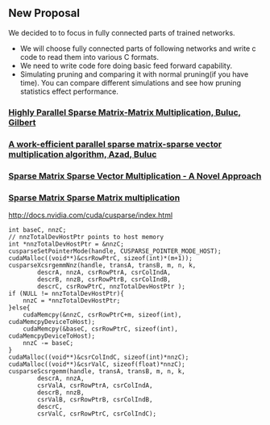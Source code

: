 ## New Proposal
We decided to to focus in fully connected parts of trained networks.

- We will choose fully connected parts of following networks and write c code to read them into various C formats.
- We need to write code fore doing basic feed forward capability.
- Simulating pruning and comparing it with normal pruning(if you have time). You can compare different simulations and see how pruning statistics effect performance.


### [Highly Parallel Sparse Matrix-Matrix Multiplication, Buluc, Gilbert](https://arxiv.org/pdf/1006.2183.pdf)

### [A work-efficient parallel sparse matrix-sparse vector multiplication algorithm, Azad,  Buluc](http://ieeexplore.ieee.org/stamp/stamp.jsp?arnumber=7967159)

### [Sparse Matrix Sparse Vector Multiplication - A Novel Approach](http://ieeexplore.ieee.org/document/7349895/)


### [Sparse Matrix Sparse Matrix multiplication](https://devtalk.nvidia.com/default/topic/744976/problem-of-two-large-sparse-matrices-multiplication-in-cuparse-/)


http://docs.nvidia.com/cuda/cusparse/index.html
```
int baseC, nnzC;
// nnzTotalDevHostPtr points to host memory
int *nnzTotalDevHostPtr = &nnzC;
cusparseSetPointerMode(handle, CUSPARSE_POINTER_MODE_HOST);
cudaMalloc((void**)&csrRowPtrC, sizeof(int)*(m+1));
cusparseXcsrgemmNnz(handle, transA, transB, m, n, k,
        descrA, nnzA, csrRowPtrA, csrColIndA,
        descrB, nnzB, csrRowPtrB, csrColIndB,
        descrC, csrRowPtrC, nnzTotalDevHostPtr );
if (NULL != nnzTotalDevHostPtr){
    nnzC = *nnzTotalDevHostPtr;
}else{
    cudaMemcpy(&nnzC, csrRowPtrC+m, sizeof(int), cudaMemcpyDeviceToHost);
    cudaMemcpy(&baseC, csrRowPtrC, sizeof(int), cudaMemcpyDeviceToHost);
    nnzC -= baseC;
}
cudaMalloc((void**)&csrColIndC, sizeof(int)*nnzC);
cudaMalloc((void**)&csrValC, sizeof(float)*nnzC);
cusparseScsrgemm(handle, transA, transB, m, n, k,
        descrA, nnzA,
        csrValA, csrRowPtrA, csrColIndA,
        descrB, nnzB,
        csrValB, csrRowPtrB, csrColIndB,
        descrC,
        csrValC, csrRowPtrC, csrColIndC);
```
